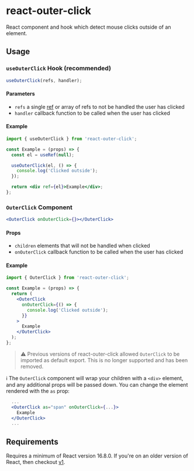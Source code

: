# react-outer-click

React component and hook which detect mouse clicks outside of an element.

## Usage

### `useOuterClick` Hook (recommended)

```jsx
useOuterClick(refs, handler);
```

#### Parameters

- `refs` a single [ref](https://reactjs.org/docs/hooks-reference.html#useref) or array of refs to not be handled the user has clicked
- `handler` callback function to be called when the user has clicked

#### Example

```jsx
import { useOuterClick } from 'react-outer-click';

const Example = (props) => {
  const el = useRef(null);

  useOuterClick(el, () => {
    console.log('Clicked outside');
  });

  return <div ref={el}>Example</div>;
};
```

### `OuterClick` Component

```jsx
<OuterClick onOuterClick={}></OuterClick>
```

#### Props

- `children` elements that will not be handled when clicked
- `onOuterClick` callback function to be called when the user has clicked

#### Example

```jsx
import { OuterClick } from 'react-outer-click';

const Example = (props) => {
  return (
    <OuterClick
      onOuterClick={() => {
        console.log('Clicked outside');
      }}
    >
      Example
    </OuterClick>
  );
};
```

> :warning: Previous versions of react-outer-click allowed `OuterClick` to be imported as default export. This is no longer supported and has been removed.

:information_source: The `OuterClick` component will wrap your children with a `<div>` element, and any additional props will be passed down. You can change the element rendered with the `as` prop:

```jsx
  ...
  <OuterClick as="span" onOuterClick={...}>
    Example
  </OuterClick>
  ...
```

## Requirements

Requires a minimum of React version 16.8.0. If you're on an older version of React, then checkout [v1](https://github.com/jacobbuck/react-outer-click/tree/v1).
